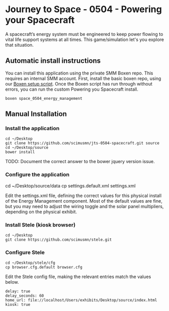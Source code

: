 # Journey to Space - 0504 - Powering your Spacecraft

A spacecraft’s energy system must be engineered to keep power flowing to vital life support systems at all times. This game/simulation let's you explore that situation.

## Automatic install instructions

You can install this application using the private SMM Boxen repo. This requires an internal SMM account.
First, install the basic boxen repo, using our [Boxen setup script](https://github.com/scimusmn/boxen-setup). 
Once the Boxen script has run through without errors, you can run the custom Powering you Spacecraft install.

    boxen space_0504_energy_management

## Manual Installation

### Install the application

    cd ~/Desktop
    git clone https://github.com/scimusmn/jts-0504-spacecraft.git source
    cd ~/Desktop/source
    bower install

TODO: Document the correct answer to the bower jquery version issue.

### Configure the application

   cd ~/Desktop/source/data
   cp settings.default.xml settings.xml

Edit the settings.xml file, defining the correct values for this physical
install of the Energy Management component. Most of the default values are
fine, but you may need to adjust the wiring toggle and the solar panel
multipliers, depending on the physical exhibit.

### Install Stele (kiosk browser)

    cd ~/Desktop
    git clone https://github.com/scimusmn/stele.git

### Configure Stele

    cd ~/Desktop/stele/cfg
    cp browser.cfg.default browser.cfg

Edit the Stele config file, making the relevant entries match the values below.

    delay: true
    delay_seconds: 60
    home_url: file://localhost/Users/exhibits/Desktop/source/index.html
    kiosk: true
